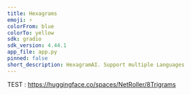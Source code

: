```yaml
---
title: Hexagrams
emoji: ⚡
colorFrom: blue
colorTo: yellow
sdk: gradio
sdk_version: 4.44.1
app_file: app.py
pinned: false
short_description: HexagramAI. Support multiple Languages
---
```


TEST : https://huggingface.co/spaces/NetRoller/8Trigrams
